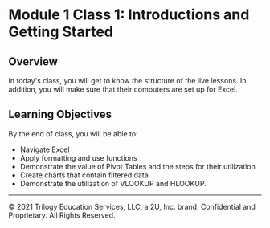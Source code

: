 # Module 1 Class 1: Introductions and Getting Started


## Overview

In today's class, you will get to know the structure of the live lessons. In addition, you will make sure that their computers are set up for Excel.

## Learning Objectives

By the end of class, you will be able to:
 
* Navigate Excel
* Apply formatting and use functions 
* Demonstrate the value of Pivot Tables and the steps for their utilization
* Create charts that contain filtered data
* Demonstrate the utilization of VLOOKUP and HLOOKUP.
---

© 2021 Trilogy Education Services, LLC, a 2U, Inc. brand.  Confidential and Proprietary.  All Rights Reserved.

